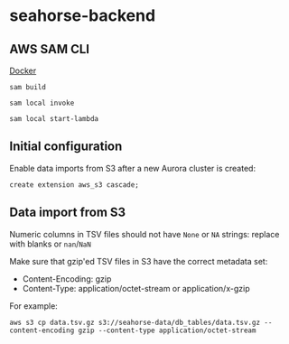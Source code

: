 # seahorse-backend

## AWS SAM CLI

[Docker](https://docs.aws.amazon.com/serverless-application-model/latest/developerguide/install-docker.html)

```shell
sam build
```
```shell
sam local invoke
```
```shell
sam local start-lambda
```

## Initial configuration
Enable data imports from S3 after a new Aurora cluster is created:
```postgresql
create extension aws_s3 cascade;
```

## Data import from S3
Numeric columns in TSV files should not have `None` or `NA` strings: replace with blanks or `nan`/`NaN`

Make sure that gzip'ed TSV files in S3 have the correct metadata set:
* Content-Encoding: gzip
* Content-Type: application/octet-stream or application/x-gzip

For example:
```shell
aws s3 cp data.tsv.gz s3://seahorse-data/db_tables/data.tsv.gz --content-encoding gzip --content-type application/octet-stream
```
